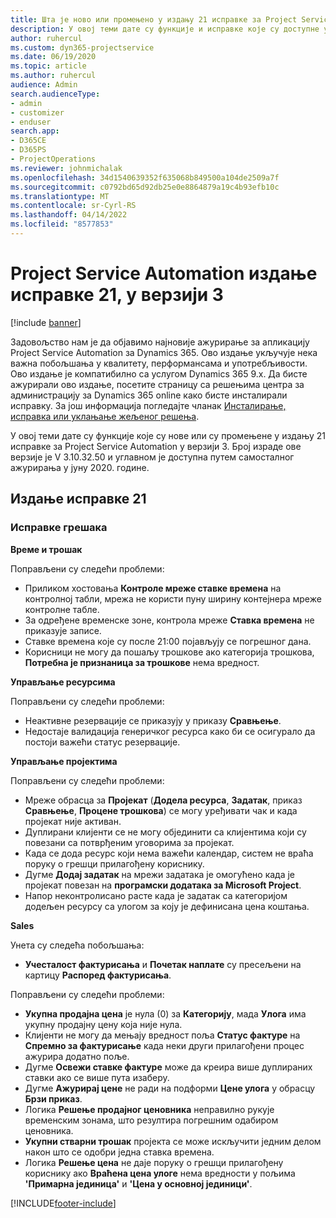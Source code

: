 ```yaml
---
title: Шта је ново или промењено у издању 21 исправке за Project Service Automation у верзији 3
description: У овој теми дате су функције и исправке које су доступне у издању 21 исправке за Project Service Automation у верзији 3.
author: ruhercul
ms.custom: dyn365-projectservice
ms.date: 06/19/2020
ms.topic: article
ms.author: ruhercul
audience: Admin
search.audienceType:
- admin
- customizer
- enduser
search.app:
- D365CE
- D365PS
- ProjectOperations
ms.reviewer: johnmichalak
ms.openlocfilehash: 34d1540639352f635068b849500a104de2509a7f
ms.sourcegitcommit: c0792bd65d92db25e0e8864879a19c4b93efb10c
ms.translationtype: MT
ms.contentlocale: sr-Cyrl-RS
ms.lasthandoff: 04/14/2022
ms.locfileid: "8577853"
---
```

# <a name="project-service-automation-update-release-21-v3"></a>Project Service Automation издање исправке 21, у верзији 3

[!include [banner](../includes/psa-now-project-operations.md)]

Задовољство нам је да објавимо најновије ажурирање за апликацију Project Service Automation за Dynamics 365. Ово издање укључује нека важна побољшања у квалитету, перформансама и употребљивости. Ово издање је компатибилно са услугом Dynamics 365 9.x. Да бисте ажурирали ово издање, посетите страницу са решењима центра за администрацију за Dynamics 365 online како бисте инсталирали исправку. За још информација погледајте чланак [Инсталирање, исправка или уклањање жељеног решења](/power-platform/admin/install-remove-preferred-solution).

У овој теми дате су функције које су нове или су промењене у издању 21 исправке за Project Service Automation у верзији 3. Број израде ове верзије је V 3.10.32.50 и углавном је доступна путем самосталног ажурирања у јуну 2020. године.

## <a name="update-release-21"></a>Издање исправке 21

### <a name="bug-fixes"></a>Исправке грешака

**Време и трошак**

Поправљени су следећи проблеми:

- Приликом хостовања **Контроле мреже ставке времена** на контролној табли, мрежа не користи пуну ширину контејнера мреже контролне табле.
- За одређене временске зоне, контрола мреже **Ставка времена** не приказује записе.
- Ставке времена које су после 21:00 појављују се погрешног дана.
- Корисници не могу да пошаљу трошкове ако категорија трошкова, **Потребна је признаница за трошкове** нема вредност.

**Управљање ресурсима**

Поправљени су следећи проблеми:

- Неактивне резервације се приказују у приказу **Сравњење**.
- Недостаје валидација генеричког ресурса како би се осигурало да постоји важећи статус резервације.

**Управљање пројектима**

Поправљени су следећи проблеми:

- Мреже обрасца за **Пројекат** (**Додела ресурса**, **Задатак**, приказ **Сравњење**, **Процене трошкова**) се могу уређивати чак и када пројекат није активан.
- Дуплирани клијенти се не могу објединити са клијентима који су повезани са потврђеним уговорима за пројекат.
- Када се дода ресурс који нема важећи календар, систем не враћа поруку о грешци прилагођену кориснику.
- Дугме **Додај задатак** на мрежи задатака је омогућено када је пројекат повезан на **програмски додатака за Microsoft Project**.
- Напор неконтролисано расте када је задатак са категоријом додељен ресурсу са улогом за коју је дефинисана цена коштања.

**Sales**

Унета су следећа побољшања:

- **Учесталост фактурисања** и **Почетак наплате** су пресељени на картицу **Распоред фактурисања**.

Поправљени су следећи проблеми:

- **Укупна продајна цена** је нула (0) за **Категорију**, мада **Улога** има укупну продајну цену која није нула.
- Клијенти не могу да мењају вредност поља **Статус фактуре** на **Спремно за фактурисање** када неки други прилагођени процес ажурира додатно поље.
- Дугме **Освежи ставке фактуре** може да креира више дуплираних ставки ако се више пута изаберу.
- Дугме **Ажурирај цене** не ради на подформи **Цене улога** у обрасцу **Брзи приказ**.
- Логика **Решење продајног ценовника** неправилно рукује временским зонама, што резултира погрешним одабиром ценовника.
- **Укупни стварни трошак** пројекта се може искључити једним делом након што се одобри једна ставка времена.
- Логика **Решење цена** не даје поруку о грешци прилагођену кориснику ако **Враћена цена улоге** нема вредности у пољима **'Примарна јединица'** и **'Цена у основној јединици'**.


[!INCLUDE[footer-include](../includes/footer-banner.md)]
